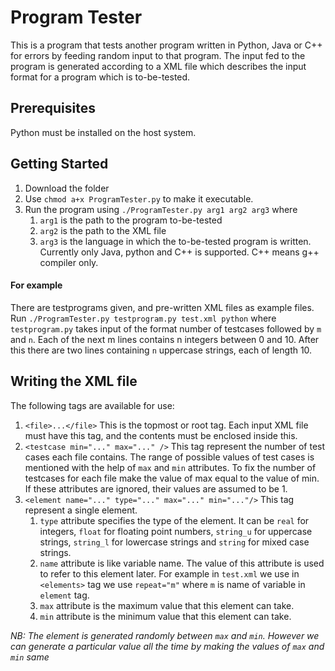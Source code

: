 # Program Tester
This is a program that tests another program written in Python, Java or C++ for errors by feeding random input to that program. The input fed to the program is generated according to a XML file which describes the input format for a program which is to-be-tested.

## Prerequisites
Python must be installed on the host system.

## Getting Started
1. Download the folder
2. Use `chmod a+x ProgramTester.py` to make it executable.
3. Run the program using `./ProgramTester.py arg1 arg2 arg3` where
    1. `arg1` is the path to the program to-be-tested
    2. `arg2` is the path to the XML file
    3. `arg3` is the language in which the to-be-tested program is written. Currently only Java, python and C++ is supported.
       C++ means g++ compiler only.
  
  #### For example
  There are testprograms given, and pre-written XML files as example files.
  Run `./ProgramTester.py testprogram.py test.xml python` where `testprogram.py` takes input of the format number of testcases followed by `m` and `n`. Each of the next m lines contains n integers between 0 and 10. After this there are two lines containing `n` uppercase strings, each of length 10.
 

## Writing the XML file
The following tags are available for use:
1. `<file>...</file>` This is the topmost or root tag. Each input XML file must have this tag, and the contents must be enclosed inside this.
2. `<testcase min="..." max="..." />` This tag represent the number of test cases each file contains. The range of possible values of test cases is mentioned with the help of `max` and `min` attributes. To fix the number of testcases for each file make the value of max equal to the value of min. If these attributes are ignored, their values are assumed to be 1.
3. `<element name="..." type="..." max="..." min="..."/>` This tag represent a single element.
    1. `type` attribute specifies the type of the element. It can be `real` for integers, `float` for floating point numbers, `string_u` for uppercase strings, `string_l` for lowercase strings and `string` for mixed case strings.
    2. `name` attribute is like variable name. The value of this attribute is used to refer to this element later. For example in `test.xml` we use in `<elements>` tag we use `repeat="m"` where `m` is name of variable in `element` tag.
    3. `max` attribute is the maximum value that this element can take.
    4. `min` attribute is the minimum value that this element can take.

*NB: The element is generated randomly between `max` and `min`. However we can generate a particular value all the time by making the values of `max` and `min` same*
